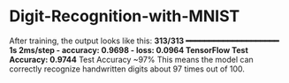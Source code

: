 # Digit-Recognition-with-MNIST
After training, the output looks like this:
**313/313 ━━━━━━━━━━━━━━━━━━━━ 1s 2ms/step - accuracy: 0.9698 - loss: 0.0964
TensorFlow Test Accuracy: 0.9744**
Test Accuracy ~97%
This means the model can correctly recognize handwritten digits about 97 times out of 100.
